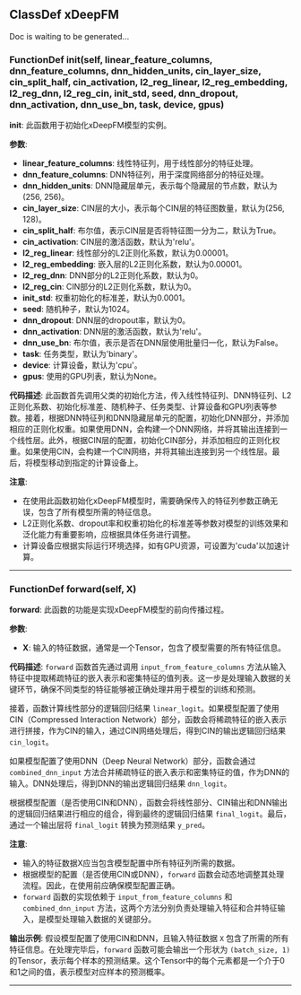 ## ClassDef xDeepFM
Doc is waiting to be generated...
### FunctionDef __init__(self, linear_feature_columns, dnn_feature_columns, dnn_hidden_units, cin_layer_size, cin_split_half, cin_activation, l2_reg_linear, l2_reg_embedding, l2_reg_dnn, l2_reg_cin, init_std, seed, dnn_dropout, dnn_activation, dnn_use_bn, task, device, gpus)
**__init__**: 此函数用于初始化xDeepFM模型的实例。

**参数**:
- **linear_feature_columns**: 线性特征列，用于线性部分的特征处理。
- **dnn_feature_columns**: DNN特征列，用于深度网络部分的特征处理。
- **dnn_hidden_units**: DNN隐藏层单元，表示每个隐藏层的节点数，默认为(256, 256)。
- **cin_layer_size**: CIN层的大小，表示每个CIN层的特征图数量，默认为(256, 128)。
- **cin_split_half**: 布尔值，表示CIN层是否将特征图一分为二，默认为True。
- **cin_activation**: CIN层的激活函数，默认为'relu'。
- **l2_reg_linear**: 线性部分的L2正则化系数，默认为0.00001。
- **l2_reg_embedding**: 嵌入层的L2正则化系数，默认为0.00001。
- **l2_reg_dnn**: DNN部分的L2正则化系数，默认为0。
- **l2_reg_cin**: CIN部分的L2正则化系数，默认为0。
- **init_std**: 权重初始化的标准差，默认为0.0001。
- **seed**: 随机种子，默认为1024。
- **dnn_dropout**: DNN层的dropout率，默认为0。
- **dnn_activation**: DNN层的激活函数，默认为'relu'。
- **dnn_use_bn**: 布尔值，表示是否在DNN层使用批量归一化，默认为False。
- **task**: 任务类型，默认为'binary'。
- **device**: 计算设备，默认为'cpu'。
- **gpus**: 使用的GPU列表，默认为None。

**代码描述**:
此函数首先调用父类的初始化方法，传入线性特征列、DNN特征列、L2正则化系数、初始化标准差、随机种子、任务类型、计算设备和GPU列表等参数。接着，根据DNN特征列和DNN隐藏层单元的配置，初始化DNN部分，并添加相应的正则化权重。如果使用DNN，会构建一个DNN网络，并将其输出连接到一个线性层。此外，根据CIN层的配置，初始化CIN部分，并添加相应的正则化权重。如果使用CIN，会构建一个CIN网络，并将其输出连接到另一个线性层。最后，将模型移动到指定的计算设备上。

**注意**:
- 在使用此函数初始化xDeepFM模型时，需要确保传入的特征列参数正确无误，包含了所有模型所需的特征信息。
- L2正则化系数、dropout率和权重初始化的标准差等参数对模型的训练效果和泛化能力有重要影响，应根据具体任务进行调整。
- 计算设备应根据实际运行环境选择，如有GPU资源，可设置为'cuda'以加速计算。
***
### FunctionDef forward(self, X)
**forward**: 此函数的功能是实现xDeepFM模型的前向传播过程。

**参数**:
- **X**: 输入的特征数据，通常是一个Tensor，包含了模型需要的所有特征信息。

**代码描述**:
`forward` 函数首先通过调用 `input_from_feature_columns` 方法从输入特征中提取稀疏特征的嵌入表示和密集特征的值列表。这一步是处理输入数据的关键环节，确保不同类型的特征能够被正确处理并用于模型的训练和预测。

接着，函数计算线性部分的逻辑回归结果 `linear_logit`。如果模型配置了使用CIN（Compressed Interaction Network）部分，函数会将稀疏特征的嵌入表示进行拼接，作为CIN的输入，通过CIN网络处理后，得到CIN的输出逻辑回归结果 `cin_logit`。

如果模型配置了使用DNN（Deep Neural Network）部分，函数会通过 `combined_dnn_input` 方法合并稀疏特征的嵌入表示和密集特征的值，作为DNN的输入。DNN处理后，得到DNN的输出逻辑回归结果 `dnn_logit`。

根据模型配置（是否使用CIN和DNN），函数会将线性部分、CIN输出和DNN输出的逻辑回归结果进行相应的组合，得到最终的逻辑回归结果 `final_logit`。最后，通过一个输出层将 `final_logit` 转换为预测结果 `y_pred`。

**注意**:
- 输入的特征数据X应当包含模型配置中所有特征列所需的数据。
- 根据模型的配置（是否使用CIN或DNN），`forward` 函数会动态地调整其处理流程。因此，在使用前应确保模型配置正确。
- `forward` 函数的实现依赖于 `input_from_feature_columns` 和 `combined_dnn_input` 方法，这两个方法分别负责处理输入特征和合并特征输入，是模型处理输入数据的关键部分。

**输出示例**:
假设模型配置了使用CIN和DNN，且输入特征数据 `X` 包含了所需的所有特征信息。在处理完毕后，`forward` 函数可能会输出一个形状为 `(batch_size, 1)` 的Tensor，表示每个样本的预测结果。这个Tensor中的每个元素都是一个介于0和1之间的值，表示模型对应样本的预测概率。
***
